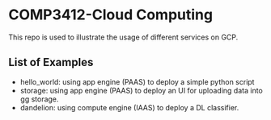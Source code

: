 # COMP3412-Cloud Computing
This repo is used to illustrate the usage of different services on GCP. 
## List of Examples
- hello_world: using app engine (PAAS) to deploy a simple python script
- storage: using app engine (PAAS) to deploy an UI for uploading data into gg storage.
- dandelion: using compute engine (IAAS) to deploy a DL classifier.